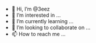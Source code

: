 - 👋 Hi, I’m @3eez
- 👀 I’m interested in ...
- 🌱 I’m currently learning ...
- 💞️ I’m looking to collaborate on ...
- 📫 How to reach me ...

<!---
3eez/3eez is a ✨ special ✨ repository because its `README.md` (this file) appears on your GitHub profile.
You can click the Preview link to take a look at your changes.
--->
